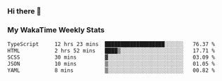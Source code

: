 ### Hi there 👋

<!--
**royschrauwen/royschrauwen** is a ✨ _special_ ✨ repository because its `README.md` (this file) appears on your GitHub profile.

Here are some ideas to get you started:

- 🔭 I’m currently working on ...
- 🌱 I’m currently learning ...
- 👯 I’m looking to collaborate on ...
- 🤔 I’m looking for help with ...
- 💬 Ask me about ...
- 📫 How to reach me: ...
- 😄 Pronouns: ...
- ⚡ Fun fact: ...
-->


### My WakaTime Weekly Stats
<!--START_SECTION:waka-->

```txt
TypeScript     12 hrs 23 mins  ███████████████████░░░░░░   76.37 %
HTML           2 hrs 52 mins   ████▒░░░░░░░░░░░░░░░░░░░░   17.71 %
SCSS           30 mins         ▓░░░░░░░░░░░░░░░░░░░░░░░░   03.09 %
JSON           10 mins         ▒░░░░░░░░░░░░░░░░░░░░░░░░   01.05 %
YAML           8 mins          ▒░░░░░░░░░░░░░░░░░░░░░░░░   00.82 %
```

<!--END_SECTION:waka-->
